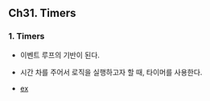 ## Ch31. Timers

### 1. Timers
- 이벤트 루프의 기반이 된다.
- 시간 차를 주어서 로직을 실행하고자 할 때, 타이머를 사용한다.

- [ex](./index.js)  